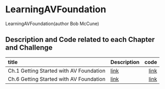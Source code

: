# LearningAVFoundation
LearningAVFoundation(author Bob McCune)

## Description and Code related to each Chapter and Challenge


| title      | Description| code        | 
|:-----------|:-----------|------------:|
|Ch.1 Getting Started with AV Foundation |[link](https://haeseongpark.github.io/objc/LearningAVFoundation-EndOfChapter1/)   |   [link](https://github.com/HaeSeongPark/LearningAVFoundation/tree/master/Chapter1/HelloAVF_Starter)|
|Ch.6 Getting Started with AV Foundation |[link](https://haeseongpark.github.io/objc/LearningAVFoundation-EndOfChapter6/)   |   [link](https://github.com/HaeSeongPark/LearningAVFoundation/tree/master/Chapter6/Kamera_Starter)|


